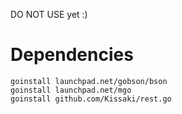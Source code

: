 DO NOT USE yet
:)


Dependencies
============
	goinstall launchpad.net/gobson/bson
	goinstall launchpad.net/mgo
	goinstall github.com/Kissaki/rest.go

